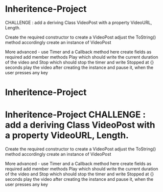 # Inheritence-Project  
CHALLENGE : add a deriving Class VideoPost with a property VideoURL, Length.
 
Create the required constructor to create a VideoPost
 adjust the ToString() method accordingly
 create an instance of VideoPost

 More advanced - use Timer and a Callback method here
 create fields as required
 add member methods Play which should write the current duration of the video
 and Stop which should stop the timer and write Stopped at {} seconds
 play the video after creating the instance and pause it, when the user presses any key
# Inheritence-Project
# Inheritence-Project  CHALLENGE : add a deriving Class VideoPost with a property VideoURL, Length.
 
Create the required constructor to create a VideoPost
 adjust the ToString() method accordingly
 create an instance of VideoPost

 More advanced - use Timer and a Callback method here
 create fields as required
 add member methods Play which should write the current duration of the video
 and Stop which should stop the timer and write Stopped at {} seconds
 play the video after creating the instance and pause it, when the user presses any key
